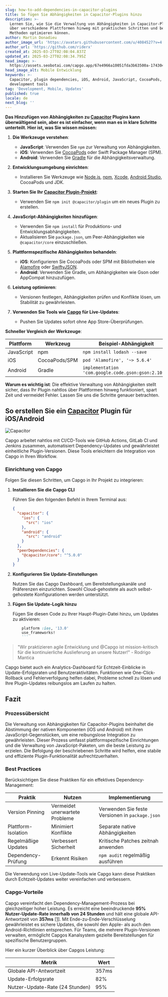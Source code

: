 ```yaml
---
slug: how-to-add-dependencies-in-capacitor-plugins
title: So fügen Sie Abhängigkeiten in Capacitor-Plugins hinzu
description: >-
  Lernen Sie, wie Sie die Verwaltung von Abhängigkeiten in Capacitor-Plugins
  über verschiedene Plattformen hinweg mit praktischen Schritten und bewährten
  Methoden optimieren können.
author: Martin Donadieu
author_image_url: 'https://avatars.githubusercontent.com/u/4084527?v=4'
author_url: 'https://github.com/riderx'
created_at: 2025-03-27T02:08:04.837Z
updated_at: 2025-03-27T02:08:34.795Z
head_image: >-
  https://assets.seobotai.com/capgo.app/67e4966a10051fda3b63500a-1743041314795.jpg
head_image_alt: Mobile Entwicklung
keywords: >-
  Capacitor, plugin dependencies, iOS, Android, JavaScript, CocoaPods, Gradle,
  development tools
tag: 'Development, Mobile, Updates'
published: true
locale: de
next_blog: ''
---
```

**Das Hinzufügen von Abhängigkeiten zu [Capacitor](https://capacitorjs.com/) Plugins kann überwältigend sein, aber es ist einfacher, wenn man es in klare Schritte unterteilt. Hier ist, was Sie wissen müssen:**

1. **Die Werkzeuge verstehen**:
    
    - **JavaScript**: Verwenden Sie `npm` zur Verwaltung von Abhängigkeiten.  
    - **iOS**: Verwenden Sie [CocoaPods](https://cocoapods.org/) oder Swift Package Manager (SPM).
    - **Android**: Verwenden Sie [Gradle](https://gradle.org/) für die Abhängigkeitsverwaltung.

2. **Entwicklungsumgebung einrichten**:
    
    - Installieren Sie Werkzeuge wie [Node.js](https://nodejs.org/en), [npm](https://www.npmjs.com/), [Xcode](https://developer.apple.com/xcode/), [Android Studio](https://developer.android.com/studio), CocoaPods und JDK.

3. **Starten Sie Ihr [Capacitor Plugin-Projekt](https://capgo.app/blog/capacitor-comprehensive-guide/)**:
    
    - Verwenden Sie `npm init @capacitor/plugin` um ein neues Plugin zu erstellen.

4. **JavaScript-Abhängigkeiten hinzufügen**:
    
    - Verwenden Sie `npm install` für Produktions- und Entwicklungsabhängigkeiten.
    - Aktualisieren Sie `package.json`, um Peer-Abhängigkeiten wie `@capacitor/core` einzuschließen.

5. **Plattformspezifische Abhängigkeiten behandeln**:
    
    - **iOS**: Konfigurieren Sie CocoaPods oder SPM mit Bibliotheken wie [Alamofire](https://github.com/Alamofire/Alamofire) oder [SwiftyJSON](https://github.com/SwiftyJSON/SwiftyJSON).
    - **Android**: Verwenden Sie Gradle, um Abhängigkeiten wie Gson oder AppCompat hinzuzufügen.

6. **Leistung optimieren**:
    
    - Versionen festlegen, Abhängigkeiten prüfen und Konflikte lösen, um Stabilität zu gewährleisten.

7. **Verwenden Sie Tools wie [Capgo](https://capgo.app/) für Live-Updates**:
    
    - Pushen Sie Updates sofort ohne App Store-Überprüfungen.

**Schneller Vergleich der Werkzeuge**:

| Plattform | Werkzeug | Beispiel-Abhängigkeit |
| --- | --- | --- |
| JavaScript | npm | `npm install lodash --save` |
| iOS | CocoaPods/SPM | `pod 'Alamofire', '~> 5.6.4'` |
| Android | Gradle | `implementation 'com.google.code.gson:gson:2.10.1'` |

**Warum es wichtig ist**: Die effektive Verwaltung von Abhängigkeiten stellt sicher, dass Ihr Plugin nahtlos über Plattformen hinweg funktioniert, spart Zeit und vermeidet Fehler. Lassen Sie uns die Schritte genauer betrachten.

## So erstellen Sie ein [Capacitor](https://capacitorjs.com/) Plugin für iOS/Android

![Capacitor](https://mars-images.imgix.net/seobot/screenshots/capacitorjs.com-4c1a6a7e452082d30f5bff9840b00b7d-2025-03-27.jpg?auto=compress)

Capgo arbeitet nahtlos mit CI/CD-Tools wie GitHub Actions, GitLab CI und Jenkins zusammen, automatisiert Dependency-Updates und gewährleistet einheitliche Plugin-Versionen. Diese Tools erleichtern die Integration von Capgo in Ihren Workflow.

### Einrichtung von Capgo

Folgen Sie diesen Schritten, um Capgo in Ihr Projekt zu integrieren:

1. **Installieren Sie die Capgo CLI**
    
    Führen Sie den folgenden Befehl in Ihrem Terminal aus:
    
    ```json
    {
      "capacitor": {
        "ios": {
          "src": "ios"
        },
        "android": {
          "src": "android"
        }
      },
      "peerDependencies": {
        "@capacitor/core": "^5.0.0"
      }
    }
    ```
    
2. **Konfigurieren Sie Update-Einstellungen**
    
    Nutzen Sie das Capgo Dashboard, um Bereitstellungskanäle und Präferenzen einzurichten. Sowohl Cloud-gehostete als auch selbst-gehostete Konfigurationen werden unterstützt.
    
3. **Fügen Sie Update-Logik hinzu**
    
    Fügen Sie diesen Code zu Ihrer Haupt-Plugin-Datei hinzu, um Updates zu aktivieren:
    
    ```ruby
        platform :ios, '13.0'
        use_frameworks!
        ```

> "Wir praktizieren agile Entwicklung und @Capgo ist mission-kritisch für die kontinuierliche Auslieferung an unsere Nutzer!" - Rodrigo Mantica

Capgo bietet auch ein Analytics-Dashboard für Echtzeit-Einblicke in Update-Erfolgsraten und Benutzeraktivitäten. Funktionen wie One-Click-Rollback und Fehlerverfolgung helfen dabei, Probleme schnell zu lösen und Ihre Plugin-Updates reibungslos am Laufen zu halten.

## Fazit

### Prozessübersicht

Die Verwaltung von Abhängigkeiten für Capacitor-Plugins beinhaltet die Abstimmung der nativen Komponenten (iOS und Android) mit ihren JavaScript-Gegenstücken, um eine reibungslose Integration zu gewährleisten. Dieser Prozess umfasst plattformspezifische Einrichtungen und die Verwaltung von JavaScript-Paketen, um die beste Leistung zu erzielen. Die Befolgung der beschriebenen Schritte wird helfen, eine stabile und effiziente Plugin-Funktionalität aufrechtzuerhalten.

### Best Practices

Berücksichtigen Sie diese Praktiken für ein effektives Dependency-Management:

| Praktik | Nutzen | Implementierung |
| --- | --- | --- |
| Version Pinning | Vermeidet unerwartete Probleme | Verwenden Sie feste Versionen in `package.json` |
| Plattform-Isolation | Minimiert Konflikte | Separate native Abhängigkeiten |
| Regelmäßige Updates | Verbessert Sicherheit | Kritische Patches zeitnah anwenden |
| Dependency-Prüfung | Erkennt Risiken | `npm audit` regelmäßig ausführen |

Die Verwendung von Live-Update-Tools wie Capgo kann diese Praktiken durch Echtzeit-Updates weiter vereinfachen und verbessern.

### Capgo-Vorteile

Capgo vereinfacht den Dependency-Management-Prozess bei gleichzeitiger hoher Leistung. Es erreicht eine beeindruckende **95% Nutzer-Update-Rate innerhalb von 24 Stunden** und hält eine globale API-Antwortzeit von **357ms** [\[1\]](https://capgo.app/). Mit Ende-zu-Ende-Verschlüsselung gewährleistet es sichere Updates, die sowohl den Apple- als auch den Android-Richtlinien entsprechen. Für Teams, die mehrere Plugin-Versionen verwalten, ermöglicht Capgos Kanalsystem gezielte Bereitstellungen für spezifische Benutzergruppen.

Hier ein kurzer Überblick über Capgos Leistung:

| Metrik | Wert |
| --- | --- |
| Globale API-Antwortzeit | 357ms |
| Update-Erfolgsrate | 82% |
| Nutzer-Update-Rate (24 Stunden) | 95% |
